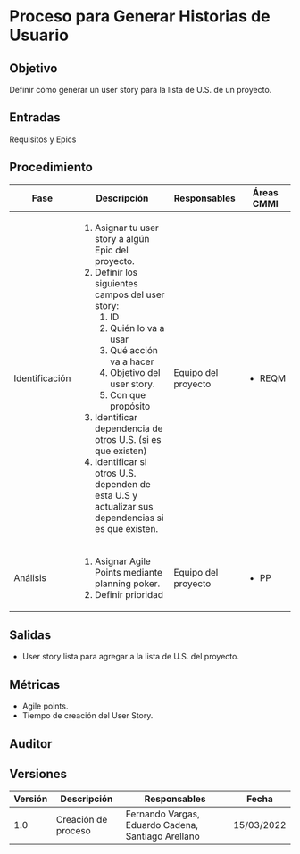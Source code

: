 # Proceso para Generar Historias de Usuario

## Objetivo

Definir cómo generar un user story para la lista de U.S. de un proyecto.

## Entradas

Requisitos y Epics

## Procedimiento

<table>
    <thead>
        <th>Fase</th>
        <th>Descripción</th>
        <th>Responsables</th>
        <th>Áreas CMMI</th>
    </thead>

<tbody>
    <tr>
      <td>Identificación</td>
      <td>
        <ol>
            <li>Asignar tu user story a algún Epic del proyecto.</li>
            <li>
                Definir los siguientes campos del user story: 
                  <ol>
                    <li>ID</li>
                    <li>Quién lo va a usar</li>
                    <li>Qué acción va a hacer</li>
                    <li>Objetivo del user story.</li>
                    <li>Con que propósito</li>
                  </ol>
            </li>
            <li>Identificar dependencia de otros U.S. (si es que existen)</li>
            <li>Identificar si otros U.S. dependen de esta U.S y actualizar sus dependencias si es que existen.</li>
        </ol>
      </td>
      <td>Equipo del proyecto</td>
      <td>
        <ul>
          <li>REQM</li>
        </ul>
      </td>
    </tr>
    <tr>
      <td>Análisis</td>
      <td>
        <ol>
            <li>Asignar Agile Points mediante planning poker.</li>
            <li>Definir prioridad</li>
        </ol>
      </td>
      <td>Equipo del proyecto</td>
      <td>
        <ul>
          <li>PP</li>
        </ul>
      </td>
    </tr>
</tbody>
</table>

## Salidas

- User story lista para agregar a la lista de U.S. del proyecto.

## Métricas

- Agile points.
- Tiempo de creación del User Story.

## Auditor

## Versiones

| Versión | Descripción                      | Responsables     | Fecha      |
| ------- | -------------------------------- |------------------|------------|
| 1.0     | Creación de proceso              |Fernando Vargas, Eduardo Cadena, Santiago Arellano  | 15/03/2022 |